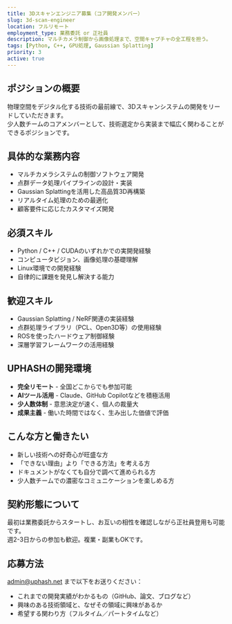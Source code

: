 ```yaml
---
title: 3Dスキャンエンジニア募集（コア開発メンバー）
slug: 3d-scan-engineer
location: フルリモート
employment_type: 業務委託 or 正社員
description: マルチカメラ制御から画像処理まで、空間キャプチャの全工程を担う。
tags: [Python, C++, GPU処理, Gaussian Splatting]
priority: 3
active: true
---
```


## ポジションの概要

物理空間をデジタル化する技術の最前線で、3Dスキャンシステムの開発をリードしていただきます。  
少人数チームのコアメンバーとして、技術選定から実装まで幅広く関わることができるポジションです。

## 具体的な業務内容

- マルチカメラシステムの制御ソフトウェア開発
- 点群データ処理パイプラインの設計・実装
- Gaussian Splattingを活用した高品質3D再構築
- リアルタイム処理のための最適化
- 顧客要件に応じたカスタマイズ開発

## 必須スキル

- Python / C++ / CUDAのいずれかでの実開発経験
- コンピュータビジョン、画像処理の基礎理解
- Linux環境での開発経験
- 自律的に課題を発見し解決する能力

## 歓迎スキル

- Gaussian Splatting / NeRF関連の実装経験
- 点群処理ライブラリ（PCL、Open3D等）の使用経験
- ROSを使ったハードウェア制御経験
- 深層学習フレームワークの活用経験

## UPHASHの開発環境

- **完全リモート** - 全国どこからでも参加可能
- **AIツール活用** - Claude、GitHub Copilotなどを積極活用
- **少人数体制** - 意思決定が速く、個人の裁量大
- **成果主義** - 働いた時間ではなく、生み出した価値で評価

## こんな方と働きたい

- 新しい技術への好奇心が旺盛な方
- 「できない理由」より「できる方法」を考える方
- ドキュメントがなくても自分で調べて進められる方
- 少人数チームでの濃密なコミュニケーションを楽しめる方

## 契約形態について

最初は業務委託からスタートし、お互いの相性を確認しながら正社員登用も可能です。  
週2-3日からの参加も歓迎。複業・副業もOKです。

## 応募方法

admin@uphash.net まで以下をお送りください：
- これまでの開発実績がわかるもの（GitHub、論文、ブログなど）
- 興味のある技術領域と、なぜその領域に興味があるか
- 希望する関わり方（フルタイム／パートタイムなど）